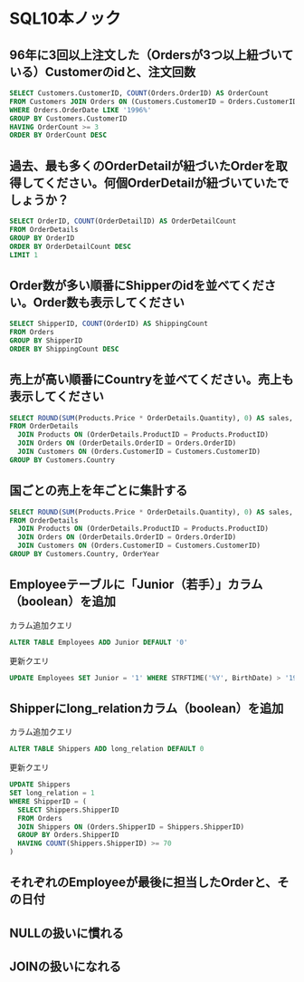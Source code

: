 # SQL10本ノック

## 96年に3回以上注文した（Ordersが3つ以上紐づいている）Customerのidと、注文回数

```sql
SELECT Customers.CustomerID, COUNT(Orders.OrderID) AS OrderCount
FROM Customers JOIN Orders ON (Customers.CustomerID = Orders.CustomerID)
WHERE Orders.OrderDate LIKE '1996%'
GROUP BY Customers.CustomerID
HAVING OrderCount >= 3
ORDER BY OrderCount DESC
```

## 過去、最も多くのOrderDetailが紐づいたOrderを取得してください。何個OrderDetailが紐づいていたでしょうか？

```sql
SELECT OrderID, COUNT(OrderDetailID) AS OrderDetailCount
FROM OrderDetails
GROUP BY OrderID
ORDER BY OrderDetailCount DESC
LIMIT 1
```

## Order数が多い順番にShipperのidを並べてください。Order数も表示してください

```sql
SELECT ShipperID, COUNT(OrderID) AS ShippingCount
FROM Orders
GROUP BY ShipperID
ORDER BY ShippingCount DESC
```

## 売上が高い順番にCountryを並べてください。売上も表示してください

```sql
SELECT ROUND(SUM(Products.Price * OrderDetails.Quantity), 0) AS sales, Customers.Country AS Country
FROM OrderDetails
  JOIN Products ON (OrderDetails.ProductID = Products.ProductID)
  JOIN Orders ON (OrderDetails.OrderID = Orders.OrderID)
  JOIN Customers ON (Orders.CustomerID = Customers.CustomerID)
GROUP BY Customers.Country
```

## 国ごとの売上を年ごとに集計する

```sql
SELECT ROUND(SUM(Products.Price * OrderDetails.Quantity), 0) AS sales, STRFTIME('%Y', Orders.OrderDate) AS OrderYear, Customers.Country AS Country
FROM OrderDetails
  JOIN Products ON (OrderDetails.ProductID = Products.ProductID)
  JOIN Orders ON (OrderDetails.OrderID = Orders.OrderID)
  JOIN Customers ON (Orders.CustomerID = Customers.CustomerID)
GROUP BY Customers.Country, OrderYear
```

## Employeeテーブルに「Junior（若手）」カラム（boolean）を追加

カラム追加クエリ

```sql
ALTER TABLE Employees ADD Junior DEFAULT '0'
```

更新クエリ

```sql
UPDATE Employees SET Junior = '1' WHERE STRFTIME('%Y', BirthDate) > '1960'
```

## Shipperにlong_relationカラム（boolean）を追加

カラム追加クエリ

```sql
ALTER TABLE Shippers ADD long_relation DEFAULT 0
```

更新クエリ

```sql
UPDATE Shippers
SET long_relation = 1
WHERE ShipperID = (
  SELECT Shippers.ShipperID
  FROM Orders
  JOIN Shippers ON (Orders.ShipperID = Shippers.ShipperID)
  GROUP BY Orders.ShipperID
  HAVING COUNT(Shippers.ShipperID) >= 70
)
```

## それぞれのEmployeeが最後に担当したOrderと、その日付

## NULLの扱いに慣れる

## JOINの扱いになれる
